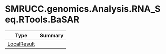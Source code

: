 ﻿
# SMRUCC.genomics.Analysis.RNA_Seq.RTools.BaSAR

|Type|Summary|
|----|-------|
|[LocalResult](./LocalResult.md)||

